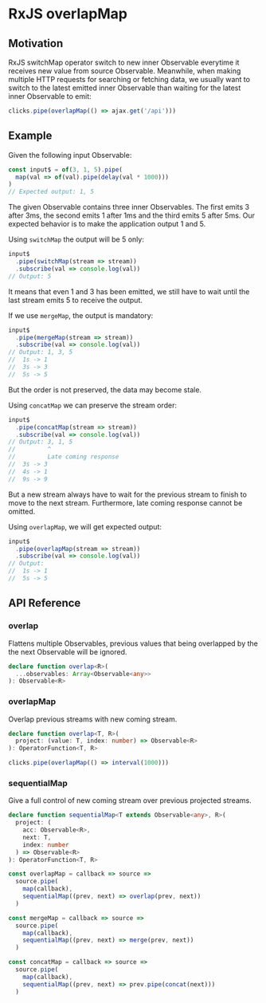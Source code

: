 # RxJS overlapMap

## Motivation

RxJS switchMap operator switch to new inner Observable everytime it receives new value from source Observable. Meanwhile, when making multiple HTTP requests for searching or fetching data, we usually want to switch to the latest emitted inner Observable than waiting for the latest inner Observable to emit:

```js
clicks.pipe(overlapMap(() => ajax.get('/api')))
```

## Example

Given the following input Observable:

```jsx
const input$ = of(3, 1, 5).pipe(
  map(val => of(val).pipe(delay(val * 1000)))
)
// Expected output: 1, 5
```

The given Observable contains three inner Observables. The first emits 3 after 3ms, the second emits 1 after 1ms and the third emits 5 after 5ms. Our expected behavior is to make the application output 1 and 5.

Using `switchMap` the output will be 5 only:

```jsx
input$
  .pipe(switchMap(stream => stream))
  .subscribe(val => console.log(val))
// Output: 5
```

It means that even 1 and 3 has been emitted, we still have to wait until the last stream emits 5 to receive the output.

If we use `mergeMap`, the output is mandatory:

```jsx
input$
  .pipe(mergeMap(stream => stream))
  .subscribe(val => console.log(val))
// Output: 1, 3, 5
//  1s -> 1
//  3s -> 3
//  5s -> 5
```

But the order is not preserved, the data may become stale.

Using `concatMap` we can preserve the stream order:

```jsx
input$
  .pipe(concatMap(stream => stream))
  .subscribe(val => console.log(val))
// Output: 3, 1, 5
//         ^
//         Late coming response
//  3s -> 3
//  4s -> 1
//  9s -> 9
```

But a new stream always have to wait for the previous stream to finish to move to the next stream. Furthermore, late coming response cannot be omitted.

Using `overlapMap`, we will get expected output:

```jsx
input$
  .pipe(overlapMap(stream => stream))
  .subscribe(val => console.log(val))
// Output:
//  1s -> 1
//  5s -> 5
```

## API Reference

### overlap

Flattens multiple Observables, previous values that being overlapped by the the next Observable will be ignored.

```ts
declare function overlap<R>(
  ...observables: Array<Observable<any>>
): Observable<R>
```

### overlapMap

Overlap previous streams with new coming stream.

```ts
declare function overlap<T, R>(
  project: (value: T, index: number) => Observable<R>
): OperatorFunction<T, R>

clicks.pipe(overlapMap(() => interval(1000)))
```

### sequentialMap

Give a full control of new coming stream over previous projected streams.

```ts
declare function sequentialMap<T extends Observable<any>, R>(
  project: (
    acc: Observable<R>,
    next: T,
    index: number
  ) => Observable<R>
): OperatorFunction<T, R>

const overlapMap = callback => source =>
  source.pipe(
    map(callback),
    sequentialMap((prev, next) => overlap(prev, next))
  )

const mergeMap = callback => source =>
  source.pipe(
    map(callback),
    sequentialMap((prev, next) => merge(prev, next))
  )

const concatMap = callback => source =>
  source.pipe(
    map(callback),
    sequentialMap((prev, next) => prev.pipe(concat(next)))
  )
```
